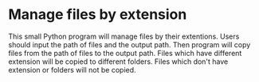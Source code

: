 Manage files by extension
========================

This small Python program will manage files by their extentions. Users should input the path of files and the output path. Then program will copy files from the path of files to the output path. Files which have different extension will be copied to different folders. Files which don't have extension or folders will not be copied.
